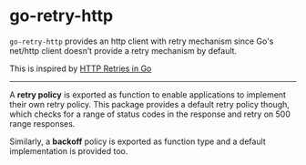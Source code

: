 # go-retry-http
`go-retry-http` provides an http client with retry mechanism since Go's net/http client doesn’t provide a retry mechanism by default. 

This is inspired by [HTTP Retries in Go](https://medium.com/@nitishkr88/http-retries-in-go-e622e51d249f)

---

A **retry policy** is exported as function to enable applications to implement their own retry policy. This package provides a default retry policy though, which checks for a range of status codes in the response and retry on 500 range responses.

Similarly, a **backoff** policy is exported as function type and a default implementation is provided too.